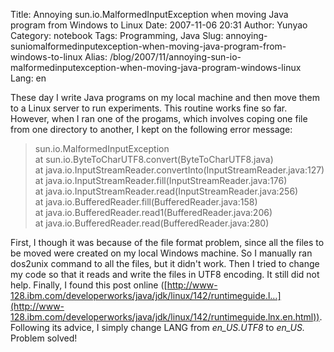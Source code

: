 Title: Annoying sun.io.MalformedInputException when moving Java program from Windows to Linux
Date: 2007-11-06 20:31
Author: Yunyao
Category: notebook
Tags: Programming, Java
Slug: annoying-suniomalformedinputexception-when-moving-java-program-from-windows-to-linux
Alias: /blog/2007/11/annoying-sun-io-malformedinputexception-when-moving-java-program-windows-linux
Lang: en

These day I write Java programs on my local machine and then move them to a Linux server to run experiments. This routine works fine so far. However, when I ran one of the progams, which involves coping one file from one directory to another, I kept on the following error message:

>sun.io.MalformedInputException  
>at sun.io.ByteToCharUTF8.convert(ByteToCharUTF8.java)  
>at java.io.InputStreamReader.convertInto(InputStreamReader.java:127)  
>at java.io.InputStreamReader.fill(InputStreamReader.java:176)  
>at java.io.InputStreamReader.read(InputStreamReader.java:256)  
>at java.io.BufferedReader.fill(BufferedReader.java:158)  
>at java.io.BufferedReader.read1(BufferedReader.java:206)  
>at java.io.BufferedReader.read(BufferedReader.java:280)

First, I though it was because of the file format problem, since all the files to be moved were created on my local Windows machine. So I manually ran dos2unix command to all the files, but it didn't work. Then I tried to change my code so that it reads and write the files in UTF8 encoding. It still did not help. Finally, I found this post online ([http://www-128.ibm.com/developerworks/java/jdk/linux/142/runtimeguide.l…](http://www-128.ibm.com/developerworks/java/jdk/linux/142/runtimeguide.lnx.en.html)). Following its advice, I simply change LANG from *en\_US.UTF8* to *en\_US.* Problem solved!
